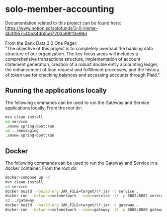 # solo-member-accounting

Documentation related to this project can be found here: https://www.notion.so/solofunds/3-0-Home-4b3f957c40e34db5b67203a98f13e99d

From the Bank Data 3.0 One Pager:
<br>
"The objective of this project is to completely overhaul the banking data structure of our organization. The key focus areas will includes a comprehensive transactions structure, implementation of account statement generation, creation of a robust double entry accounting ledger, the enhancement of loan request and fulfillment processes, and the history of token use for checking balances and accessing accounts through Plaid."

## Running the applications locally
The following commands can be used to run the Gateway and Service applications locally. From the root dir:
```bash
mvn clean install
cd service
./mvnw spring-boot:run
cd ../messaging
./mvnw spring-boot:run
```

## Docker

The following commands can be used to run the Gateway and Service in a docker container. From the root dir:
```bash
docker-compose up -d
mvn clean install
cd service
docker build --build-arg JAR_FILE=target/\*.jar -t service .
docker run --network=solonetwork --name=service -it -p 8082:8082 service
cd ../gateway
docker build --build-arg JAR_FILE=target/\*.jar -t gateway .
docker run --network=solonetwork --name=gateway -it -p 8080:8080 gateway
```
